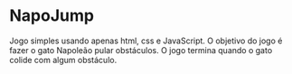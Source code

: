 # NapoJump
Jogo simples usando apenas html, css e JavaScript.
O objetivo do jogo é fazer o gato Napoleão pular obstáculos.
O jogo termina quando o gato colide com algum obstáculo.
